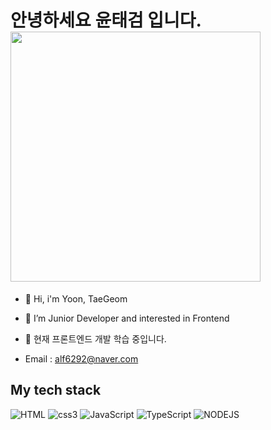 <h1> 안녕하세요 윤태검 입니다. <img src="https://user-images.githubusercontent.com/101710828/166177440-4ba9abf8-f3e3-471f-a29d-0bdba116b2e3.png" height="400px" /> </h1>

- 👋 Hi, i'm Yoon, TaeGeom
- 👀 I’m Junior Developer and interested in Frontend
- 🌱 현재 프론트엔드 개발 학습 중입니다.

- Email : alf6292@naver.com


<h2> My tech stack </h2>

![HTML](https://img.shields.io/badge/-HTML-red?style=for-the-badge&logo=html5&logoColor=white)
![css3](https://img.shields.io/badge/-CSS3-royalblue?style=for-the-badge&logo=CSS3&logoColor=white)
![JavaScript](https://img.shields.io/badge/-JavaScript-yellow?style=for-the-badge&logo=javascript&logoColor=white)
![TypeScript](https://img.shields.io/badge/-TypeScript-orange?style=for-the-badge&logo=TypeScript&logoColor=white)
![NODEJS](https://img.shields.io/badge/-NODEJS-green?style=for-the-badge&logo=nodejs&logoColor=white)



